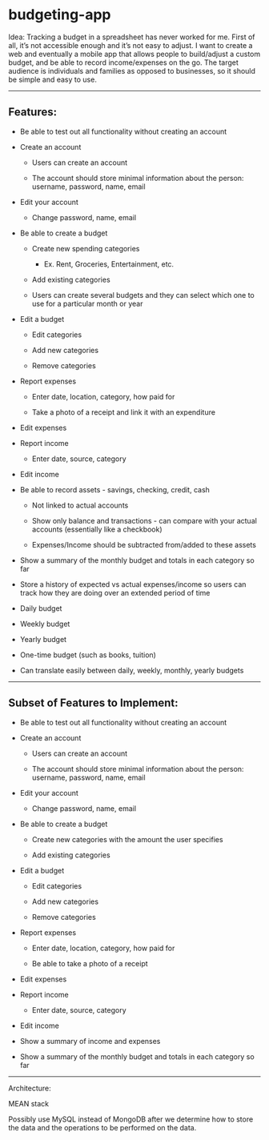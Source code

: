 budgeting-app
=============
Idea:
Tracking a budget in a spreadsheet has never worked for me. First of all, it’s not accessible enough and it’s not easy to adjust. I want to create a web and eventually a mobile app that allows people to build/adjust a custom budget, and be able to record income/expenses on the go. The target audience is individuals and families as opposed to businesses, so it should be simple and easy to use.

------------------------------------------------------------------------------------
Features:
---------

* Be able to test out all functionality without creating an account

* Create an account

	* Users can create an account

	* The account should store minimal information about the person: username, password, name, email

* Edit your account

	* Change password, name, email

* Be able to create a budget

	* Create new spending categories

		* Ex. Rent, Groceries, Entertainment, etc.

	* Add existing categories

	* Users can create several budgets and they can select which one to use for a particular month or year

* Edit a budget

	* Edit categories

	* Add new categories

	* Remove categories

* Report expenses

	* Enter date, location, category, how paid for

	* Take a photo of a receipt and link it with an expenditure

* Edit expenses

* Report income

	* Enter date, source, category

* Edit income

* Be able to record assets - savings, checking, credit, cash

	* Not linked to actual accounts

	* Show only balance and transactions - can compare with your actual accounts (essentially like a checkbook)

	* Expenses/Income should be subtracted from/added to these assets

* Show a summary of the monthly budget and totals in each category so far

* Store a history of expected vs actual expenses/income so users can track how they are doing over an extended period of time

* Daily budget

* Weekly budget

* Yearly budget

* One-time budget (such as books, tuition)

* Can translate easily between daily, weekly, monthly, yearly budgets

-----------------------------------------------------------------------
Subset of Features to Implement:
--------------------------------

* Be able to test out all functionality without creating an account

* Create an account

	* Users can create an account

	* The account should store minimal information about the person: username, password, name, email

* Edit your account

	* Change password, name, email

* Be able to create a budget

	* Create new categories with the amount the user specifies

	* Add existing categories

* Edit a budget

	* Edit categories

	* Add new categories

	* Remove categories

* Report expenses

	* Enter date, location, category, how paid for

	* Be able to take a photo of a receipt

* Edit expenses

* Report income

	* Enter date, source, category

* Edit income

* Show a summary of income and expenses

* Show a summary of the monthly budget and totals in each category so far

--------------------------------------------------------------------------
Architecture:

MEAN stack

Possibly use MySQL instead of MongoDB after we determine how to store the data and the operations to be performed on the data.
